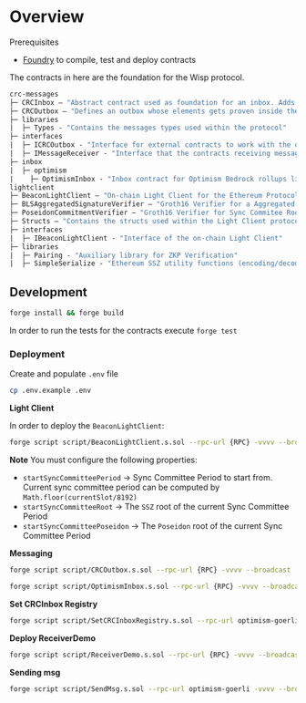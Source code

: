 # Overview

Prerequisites
- [Foundry](https://github.com/foundry-rs/foundry) to compile, test and deploy contracts

The contracts in here are the foundation for the Wisp protocol.
```ml
crc-messages
├─ CRCInbox — "Abstract contract used as foundation for an inbox. Adds common functions and mappings."
├─ CRCOutbox — "Defines an outbox whose elements gets proven inside the destination rollup."
├─ libraries
|  ├─ Types - "Contains the messages types used within the protocol"
├─ interfaces
|  ├─ ICRCOutbox - "Interface for external contracts to work with the outbox"
|  ├─ IMessageReceiver - "Interface that the contracts receiving messages should implement"
├─ inbox
|  ├─ optimism
|    ├─ OptimismInbox - "Inbox contract for Optimism Bedrock rollups like Optimism and Base"
lightclient
├─ BeaconLightClient — "On-chain Light Client for the Ethereum Protocol"
├─ BLSAggregatedSignatureVerifier — "Groth16 Verifier for a Aggregated BLS Verify ZKP"
├─ PoseidonCommitmentVerifier — "Groth16 Verifier for Sync Commitee Root mapping (SSZ to Poseidon)"
├─ Structs — "Contains the structs used within the Light Client protocol"
├─ interfaces
|  ├─ IBeaconLightClient - "Interface of the on-chain Light Client"
├─ libraries
|  ├─ Pairing - "Auxiliary library for ZKP Verification"
|  ├─ SimpleSerialize - "Ethereum SSZ utility functions (encoding/decoding)"
```


## Development

```bash
forge install && forge build
```

In order to run the tests for the contracts execute `forge test`

### Deployment

Create and populate `.env` file
```bash
cp .env.example .env
```

**Light Client**

In order to deploy the `BeaconLightClient`:
```bash
forge script script/BeaconLightClient.s.sol --rpc-url {RPC} -vvvv --broadcast
```

**Note**
You must configure the following properties:
- `startSyncCommitteePeriod` -> Sync Committee Period to start from. Current sync committee period can be computed by `Math.floor(currentSlot/8192)`
- `startSyncCommitteeRoot` -> The `SSZ` root of the current Sync Committee Period
- `startSyncCommitteePoseidon` -> The `Poseidon` root of the current Sync Committee Period

**Messaging**

```bash
forge script script/CRCOutbox.s.sol --rpc-url {RPC} -vvvv --broadcast
```

```bash
forge script script/OptimismInbox.s.sol --rpc-url {RPC} -vvvv --broadcast
```

**Set CRCInbox Registry**

```bash
forge script script/SetCRCInboxRegistry.s.sol --rpc-url optimism-goerli -vvvv --broadcast
```

**Deploy ReceiverDemo**
```bash
forge script script/ReceiverDemo.s.sol --rpc-url {RPC} -vvvv --broadcast --verify
```

**Sending msg**

```bash
forge script script/SendMsg.s.sol --rpc-url optimism-goerli -vvvv --broadcast
```